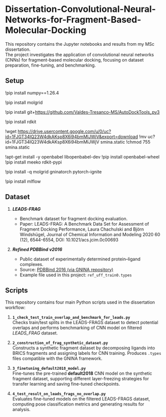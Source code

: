 # Dissertation-Convolutional-Neural-Networks-for-Fragment-Based-Molecular-Docking

This repository contains the Jupyter notebooks and results from my MSc dissertation.  
The project investigates the application of convolutional neural networks (CNNs) for fragment-based molecular docking, focusing on dataset preparation, fine-tuning, and benchmarking.

## Setup
!pip install numpy==1.26.4

!pip install molgrid

!pip install git+https://github.com/Valdes-Tresanco-MS/AutoDockTools_py3

!pip install rdkit

!wget https://drive.usercontent.google.com/u/0/uc?id=1FJGT34IQ23W4dkAKsp8X6i94bmMIJWjV&export=download
!mv uc?id=1FJGT34IQ23W4dkAKsp8X6i94bmMIJWjV smina.static
!chmod 755 smina.static

!apt-get install -y openbabel libopenbabel-dev
!pip install openbabel-wheel
!pip install meeko rdkit-pypi

!pip install -q molgrid gninatorch pytorch-ignite

!pip install mlflow

## Dataset

1. _**LEADS-FRAG**_  
   - Benchmark dataset for fragment docking evaluation.  
   - Paper: LEADS-FRAG: A Benchmark Data Set for Assessment of Fragment Docking Performance,
     Laura Chachulski and Björn Windshügel, Journal of Chemical Information and Modeling 2020 60 (12), 6544-6554, DOI: 10.1021/acs.jcim.0c00693


2. _**Refined PDBBind v2016**_  
   - Public dataset of experimentally determined protein–ligand complexes.  
   - Source: [PDBBind 2016 (via GNINA repository)](https://github.com/gnina/models/tree/master/data/PDBBind2016)  
   - Example file used in this project: `ref_uff_train0.types`

## Scripts

This repository contains four main Python scripts used in the dissertation workflow:

1. **`1_check_test_train_overlap_and_benchmark_for_leads.py`**  
   Checks train/test splits in the LEADS-FRAGS dataset to detect potential overlaps and performs benchmarking of CNN model on filtered _LEADS_FRAG_ dataset.

2. **`2_construction_of_frag_synthetic_dataset.py`**  
   Constructs a synthetic fragment dataset by decomposing ligands into BRICS fragments and assigning labels for CNN training. Produces `.types` files compatible with the GNINA framework.

3. **`3_finetuning_default2018_model.py`**  
   Fine-tunes the pre-trained **default2018** CNN model on the synthetic fragment dataset, supporting different layer-freezing strategies for transfer learning and saving fine-tuned checkpoints.

4. **`4_test_result_on_leads_frags_no_overlap.py`**  
   Evaluates fine-tuned models on the filtered LEADS-FRAGS dataset, computing pose classification metrics and generating results for analysis.

